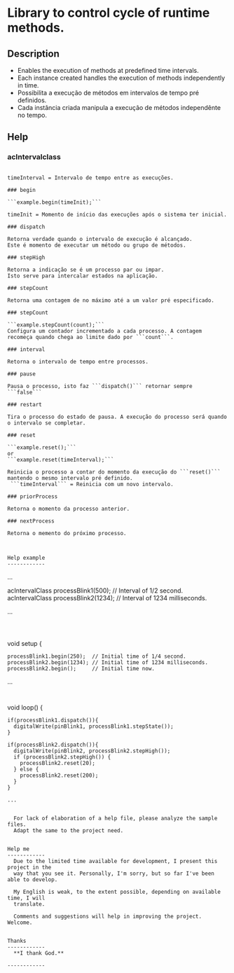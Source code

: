 
# Library to control cycle of runtime methods.

Description
------------
* Enables the execution of methods at predefined time intervals.
* Each instance created handles the execution of methods independently in time.
* Possibilita a execução de métodos em intervalos de tempo pré definidos.
* Cada instância criada manipula a execução de métodos independênte no tempo.


Help
------------

### acIntervalclass

  ```acIntervalclass example(timeInterval);

  timeInterval = Intervalo de tempo entre as execuções.

### begin

  ```example.begin(timeInit);```    

  timeInit = Momento de início das execuções após o sistema ter inicial.

### dispatch

  Retorna verdade quando o intervalo de execução é alcançado.    
  Este é momento de executar um método ou grupo de métodos.

### stepHigh

  Retorna a indicação se é um processo par ou impar.    
  Isto serve para intercalar estados na aplicação.

### stepCount

  Retorna uma contagem de no máximo até a um valor pré especificado.

### stepCount

  ```example.stepCount(count);```    
  Configura um contador incrementado a cada processo. A contagem recomeça quando chega ao limite dado por ```count```.

### interval

  Retorna o intervalo de tempo entre processos.

### pause

  Pausa o processo, isto faz ```dispatch()``` retornar sempre ```false```

### restart

  Tira o processo do estado de pausa. A execução do processo será quando o intervalo se completar.

### reset

  ```example.reset();```    
  or    
  ```example.reset(timeInterval);```    

  Reinicia o processo a contar do momento da execução do ```reset()``` mantendo o mesmo intervalo pré definido.    
  ```timeInterval``` = Reinicia com um novo intervalo.

### priorProcess

  Retorna o momento da processo anterior.

### nextProcess

  Retorna o memento do próximo processo.



Help example
------------

```
  ...

  acIntervalClass processBlink1(500);  // Interval of 1/2 second.
  acIntervalClass processBlink2(1234); // Interval of 1234 milliseconds.

  ...
```
 
 
```
  void setup {

    processBlink1.begin(250);  // Initial time of 1/4 second.
    processBlink2.begin(1234); // Initial time of 1234 milliseconds.
    processBlink2.begin();     // Initial time now.

  ...
```


```
  void loop() {

    if(processBlink1.dispatch()){
      digitalWrite(pinBlink1, processBlink1.stepState());
    }

    if(processBlink2.dispatch()){
      digitalWrite(pinBlink2, processBlink2.stepHigh());
      if (processBlink2.stepHigh()) {
        processBlink2.reset(20);
      } else {
        processBlink2.reset(200);
      }
    }

    ...
```

  For lack of elaboration of a help file, please analyze the sample files.
  Adapt the same to the project need.


Help me
------------
  Due to the limited time available for development, I present this project in the
  way that you see it. Personally, I'm sorry, but so far I've been able to develop.
  
  My English is weak, to the extent possible, depending on available time, I will
  translate.
  
  Comments and suggestions will help in improving the project. Welcome.


Thanks
------------
  **I thank God.**
  
------------
